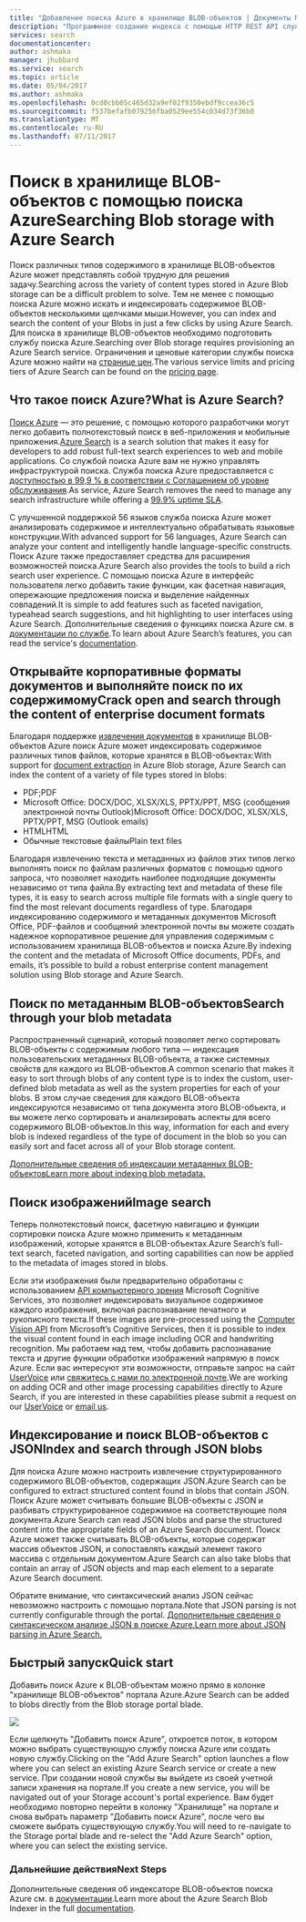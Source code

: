 ```yaml
---
title: "Добавление поиска Azure в хранилище BLOB-объектов | Документы Майкрософт"
description: "Программное создание индекса с помощью HTTP REST API службы поиска Azure."
services: search
documentationcenter: 
author: ashmaka
manager: jhubbard
ms.service: search
ms.topic: article
ms.date: 05/04/2017
ms.author: ashmaka
ms.openlocfilehash: 0cd0cbb05c465d32a9ef02f9350ebdf9ccea36c5
ms.sourcegitcommit: f537befafb079256fba0529ee554c034d73f36b0
ms.translationtype: MT
ms.contentlocale: ru-RU
ms.lasthandoff: 07/11/2017
---
```

# <a name="searching-blob-storage-with-azure-search"></a><span data-ttu-id="6599a-103">Поиск в хранилище BLOB-объектов с помощью поиска Azure</span><span class="sxs-lookup"><span data-stu-id="6599a-103">Searching Blob storage with Azure Search</span></span>

<span data-ttu-id="6599a-104">Поиск различных типов содержимого в хранилище BLOB-объектов Azure может представлять собой трудную для решения задачу.</span><span class="sxs-lookup"><span data-stu-id="6599a-104">Searching across the variety of content types stored in Azure Blob storage can be a difficult problem to solve.</span></span> <span data-ttu-id="6599a-105">Тем не менее с помощью поиска Azure можно искать и индексировать содержимое BLOB-объектов несколькими щелчками мыши.</span><span class="sxs-lookup"><span data-stu-id="6599a-105">However, you can index and search the content of your Blobs in just a few clicks by using Azure Search.</span></span> <span data-ttu-id="6599a-106">Для поиска в хранилище BLOB-объектов необходимо подготовить службу поиска Azure.</span><span class="sxs-lookup"><span data-stu-id="6599a-106">Searching over Blob storage requires provisioning an Azure Search service.</span></span> <span data-ttu-id="6599a-107">Ограничения и ценовые категории службы поиска Azure можно найти на [странице цен](https://aka.ms/azspricing).</span><span class="sxs-lookup"><span data-stu-id="6599a-107">The various service limits and pricing tiers of Azure Search can be found on the [pricing page](https://aka.ms/azspricing).</span></span>

## <a name="what-is-azure-search"></a><span data-ttu-id="6599a-108">Что такое поиск Azure?</span><span class="sxs-lookup"><span data-stu-id="6599a-108">What is Azure Search?</span></span>
<span data-ttu-id="6599a-109">[Поиск Azure](https://aka.ms/whatisazsearch) — это решение, с помощью которого разработчики могут легко добавить полнотекстовый поиск в веб-приложения и мобильные приложения.</span><span class="sxs-lookup"><span data-stu-id="6599a-109">[Azure Search](https://aka.ms/whatisazsearch) is a search solution that makes it easy for developers to add robust full-text search  experiences to web and mobile applications.</span></span> <span data-ttu-id="6599a-110">Со службой поиска Azure вам не нужно управлять инфраструктурой поиска. Служба поиска Azure предоставляется с [доступностью в 99,9 % в соответствии с Соглашением об уровне обслуживания](https://aka.ms/azuresearchsla).</span><span class="sxs-lookup"><span data-stu-id="6599a-110">As service, Azure Search removes the need to manage any search infrastructure while offering a [99.9% uptime SLA](https://aka.ms/azuresearchsla).</span></span>

<span data-ttu-id="6599a-111">С улучшенной поддержкой 56 языков служба поиска Azure может анализировать содержимое и интеллектуально обрабатывать языковые конструкции.</span><span class="sxs-lookup"><span data-stu-id="6599a-111">With advanced support for 56 languages, Azure Search can analyze your content and intelligently handle language-specific constructs.</span></span> <span data-ttu-id="6599a-112">Поиск Azure также предоставляет средства для расширения возможностей поиска.</span><span class="sxs-lookup"><span data-stu-id="6599a-112">Azure Search also provides the tools to build a rich search user experience.</span></span> <span data-ttu-id="6599a-113">С помощью поиска Azure в интерфейс пользователя легко добавить такие функции, как фасетная навигация, опережающие предложения поиска и выделение найденных совпадений.</span><span class="sxs-lookup"><span data-stu-id="6599a-113">It is simple to add features such as faceted navigation, typeahead search suggestions, and hit highlighting to user interfaces using Azure Search.</span></span> <span data-ttu-id="6599a-114">Дополнительные сведения о функциях поиска Azure см. в [документации по службе](https://aka.ms/azsearchdocs).</span><span class="sxs-lookup"><span data-stu-id="6599a-114">To learn about Azure Search’s features, you can read the service's [documentation](https://aka.ms/azsearchdocs).</span></span>

## <a name="crack-open-and-search-through-the-content-of-enterprise-document-formats"></a><span data-ttu-id="6599a-115">Открывайте корпоративные форматы документов и выполняйте поиск по их содержимому</span><span class="sxs-lookup"><span data-stu-id="6599a-115">Crack open and search through the content of enterprise document formats</span></span>
<span data-ttu-id="6599a-116">Благодаря поддержке [извлечения документов](https://aka.ms/azsblobindexer) в хранилище BLOB-объектов Azure поиск Azure может индексировать содержимое различных типов файлов, которые хранятся в BLOB-объектах:</span><span class="sxs-lookup"><span data-stu-id="6599a-116">With support for [document extraction](https://aka.ms/azsblobindexer) in Azure Blob storage, Azure Search can index the content of a variety of file types stored in blobs:</span></span>
- <span data-ttu-id="6599a-117">PDF;</span><span class="sxs-lookup"><span data-stu-id="6599a-117">PDF</span></span>
- <span data-ttu-id="6599a-118">Microsoft Office: DOCX/DOC, XLSX/XLS, PPTX/PPT, MSG (сообщения электронной почты Outlook)</span><span class="sxs-lookup"><span data-stu-id="6599a-118">Microsoft Office: DOCX/DOC, XLSX/XLS, PPTX/PPT, MSG (Outlook emails)</span></span>
- <span data-ttu-id="6599a-119">HTML</span><span class="sxs-lookup"><span data-stu-id="6599a-119">HTML</span></span>
- <span data-ttu-id="6599a-120">Обычные текстовые файлы</span><span class="sxs-lookup"><span data-stu-id="6599a-120">Plain text files</span></span>

<span data-ttu-id="6599a-121">Благодаря извлечению текста и метаданных из файлов этих типов легко выполнять поиск по файлам различных форматов с помощью одного запроса, что позволяет находить наиболее подходящие документы независимо от типа файла.</span><span class="sxs-lookup"><span data-stu-id="6599a-121">By extracting text and metadata of these file types, it is easy to search across multiple file formats with a single query to find the most relevant documents regardless of type.</span></span> <span data-ttu-id="6599a-122">Благодаря индексированию содержимого и метаданных документов Microsoft Office, PDF-файлов и сообщений электронной почты вы можете создать надежное корпоративное решение для управления содержимым с использованием хранилища BLOB-объектов и поиска Azure.</span><span class="sxs-lookup"><span data-stu-id="6599a-122">By indexing the content and the metadata of Microsoft Office documents, PDFs, and emails, it’s possible to build a robust enterprise content management solution using Blob storage and Azure Search.</span></span>

## <a name="search-through-your-blob-metadata"></a><span data-ttu-id="6599a-123">Поиск по метаданным BLOB-объектов</span><span class="sxs-lookup"><span data-stu-id="6599a-123">Search through your blob metadata</span></span>
<span data-ttu-id="6599a-124">Распространенный сценарий, который позволяет легко сортировать BLOB-объекты с содержимым любого типа — индексация пользовательских метаданных BLOB-объекта, а также системных свойств для каждого из BLOB-объектов.</span><span class="sxs-lookup"><span data-stu-id="6599a-124">A common scenario that makes it easy to sort through blobs of any content type is to index the custom, user-defined blob metadata as well as the system properties for each of your blobs.</span></span> <span data-ttu-id="6599a-125">В этом случае сведения для каждого BLOB-объекта индексируются независимо от типа документа этого BLOB-объекта, и вы можете легко сортировать и анализировать аспекты для всего содержимого BLOB-объектов.</span><span class="sxs-lookup"><span data-stu-id="6599a-125">In this way, information for each and every  blob is indexed regardless of the type of document in the blob so you can easily sort and facet across all of your Blob storage content.</span></span>

[<span data-ttu-id="6599a-126">Дополнительные сведения об индексации метаданных BLOB-объектов</span><span class="sxs-lookup"><span data-stu-id="6599a-126">Learn more about indexing blob metadata.</span></span>](https://aka.ms/azsblobmetadataindexing)

## <a name="image-search"></a><span data-ttu-id="6599a-127">Поиск изображений</span><span class="sxs-lookup"><span data-stu-id="6599a-127">Image search</span></span>
<span data-ttu-id="6599a-128">Теперь полнотекстовый поиск, фасетную навигацию и функции сортировки поиска Azure можно применить к метаданным изображений, которые хранятся в BLOB-объектах.</span><span class="sxs-lookup"><span data-stu-id="6599a-128">Azure Search’s full-text search, faceted navigation, and sorting capabilities can now be applied to the metadata of images stored in blobs.</span></span>

<span data-ttu-id="6599a-129">Если эти изображения были предварительно обработаны с использованием [API компьютерного зрения](https://www.microsoft.com/cognitive-services/computer-vision-api) Microsoft Cognitive Services, это позволяет индексировать визуальное содержимое каждого изображения, включая распознавание печатного и рукописного текста.</span><span class="sxs-lookup"><span data-stu-id="6599a-129">If these images are pre-processed using the [Computer Vision API](https://www.microsoft.com/cognitive-services/computer-vision-api) from Microsoft’s Cognitive Services, then it is possible to index the visual content found in each image including OCR and handwriting recognition.</span></span> <span data-ttu-id="6599a-130">Мы работаем над тем, чтобы добавить распознавание текста и другие функции обработки изображений напрямую в поиск Azure. Если вас интересуют эти возможности, отправьте запрос на сайт [UserVoice](https://aka.ms/azsuv) или [свяжитесь с нами по электронной почте](mailto:azscustquestions@microsoft.com).</span><span class="sxs-lookup"><span data-stu-id="6599a-130">We are working on adding OCR and other image processing capabilities directly to Azure Search, if you are interested in these capabilities please submit a request on our [UserVoice](https://aka.ms/azsuv) or [email us](mailto:azscustquestions@microsoft.com).</span></span>

## <a name="index-and-search-through-json-blobs"></a><span data-ttu-id="6599a-131">Индексирование и поиск BLOB-объектов с JSON</span><span class="sxs-lookup"><span data-stu-id="6599a-131">Index and search through JSON blobs</span></span>
<span data-ttu-id="6599a-132">Для поиска Azure можно настроить извлечение структурированного содержимого BLOB-объектов, содержащих JSON.</span><span class="sxs-lookup"><span data-stu-id="6599a-132">Azure Search can be configured to extract structured content found in blobs that contain JSON.</span></span> <span data-ttu-id="6599a-133">Поиск Azure может считывать большие BLOB-объекты с JSON и разбивать структурированное содержимое на соответствующие поля документа.</span><span class="sxs-lookup"><span data-stu-id="6599a-133">Azure Search can read JSON blobs and parse the structured content into the appropriate fields of an Azure Search document.</span></span> <span data-ttu-id="6599a-134">Поиск Azure может также считывать BLOB-объекты, которые содержат массив объектов JSON, и сопоставлять каждый элемент такого массива с отдельным документом.</span><span class="sxs-lookup"><span data-stu-id="6599a-134">Azure Search can also take blobs that contain an array of JSON objects and map each element to a separate Azure Search document.</span></span>

<span data-ttu-id="6599a-135">Обратите внимание, что синтаксический анализ JSON сейчас невозможно настроить с помощью портала.</span><span class="sxs-lookup"><span data-stu-id="6599a-135">Note that JSON parsing is not currently configurable through the portal.</span></span> [<span data-ttu-id="6599a-136">Дополнительные сведения о синтаксическом анализе JSON в поиске Azure.</span><span class="sxs-lookup"><span data-stu-id="6599a-136">Learn more about JSON parsing in Azure Search.</span></span>](https://aka.ms/azsjsonblobindexing)

## <a name="quick-start"></a><span data-ttu-id="6599a-137">Быстрый запуск</span><span class="sxs-lookup"><span data-stu-id="6599a-137">Quick start</span></span>
<span data-ttu-id="6599a-138">Добавить поиск Azure к BLOB-объектам можно прямо в колонке "хранилище BLOB-объектов" портала Azure.</span><span class="sxs-lookup"><span data-stu-id="6599a-138">Azure Search can be added to blobs directly from the Blob storage portal blade.</span></span>

![](./media/search-blob-storage-integration/blob-blade.png)

<span data-ttu-id="6599a-139">Если щелкнуть "Добавить поиск Azure", откроется поток, в котором можно выбрать существующую службу поиска Azure или создать новую службу.</span><span class="sxs-lookup"><span data-stu-id="6599a-139">Clicking on the "Add Azure Search" option launches a flow where you can select an existing Azure Search service or create a new service.</span></span> <span data-ttu-id="6599a-140">При создании новой службы вы выйдете из своей учетной записи хранения на портале.</span><span class="sxs-lookup"><span data-stu-id="6599a-140">If you create a new service, you will be navigated out of your Storage account's portal experience.</span></span> <span data-ttu-id="6599a-141">Вам будет необходимо повторно перейти в колонку "Хранилище" на портале и снова выбрать параметр "Добавить поиск Azure", после чего вы сможете выбрать существующую службу.</span><span class="sxs-lookup"><span data-stu-id="6599a-141">You will need to re-navigate to the Storage portal blade and re-select the "Add Azure Search" option, where you can select the existing service.</span></span>

### <a name="next-steps"></a><span data-ttu-id="6599a-142">Дальнейшие действия</span><span class="sxs-lookup"><span data-stu-id="6599a-142">Next Steps</span></span>
<span data-ttu-id="6599a-143">Дополнительные сведения об индексаторе BLOB-объектов поиска Azure см. в [документации](https://aka.ms/azsblobindexer).</span><span class="sxs-lookup"><span data-stu-id="6599a-143">Learn more about the Azure Search Blob Indexer in the full [documentation](https://aka.ms/azsblobindexer).</span></span>
